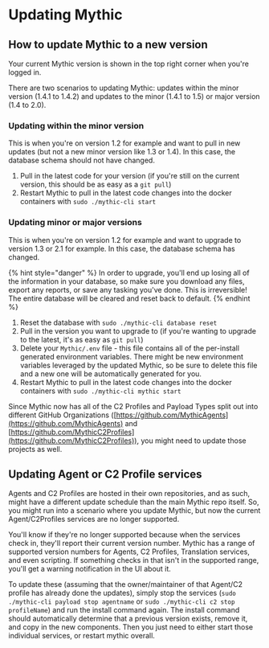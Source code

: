 # Updating Mythic

## How to update Mythic to a new version

Your current Mythic version is shown in the top right corner when you're logged in.

There are two scenarios to updating Mythic: updates within the minor version (1.4.1 to 1.4.2) and updates to the minor (1.4.1 to 1.5) or major version (1.4 to 2.0).

### Updating within the minor version

This is when you're on version 1.2 for example and want to pull in new updates (but not a new minor version like 1.3 or 1.4). In this case, the database schema should not have changed.

1. Pull in the latest code for your version (if you're still on the current version, this should be as easy as a `git pull`)
2. Restart Mythic to pull in the latest code changes into the docker containers with `sudo ./mythic-cli start`

### Updating minor or major versions

This is when you're on version 1.2 for example and want to upgrade to version 1.3 or 2.1 for example. In this case, the database schema has changed.&#x20;

{% hint style="danger" %}
In order to upgrade, you'll end up losing all of the information in your database, so make sure you download any files, export any reports, or save any tasking you've done. This is irreversible! The entire database will be cleared and reset back to default.
{% endhint %}

1. Reset the database with `sudo ./mythic-cli database reset`
2. Pull in the version you want to upgrade to (if you're wanting to upgrade to the latest, it's as easy as `git pull`)
3. Delete your `Mythic/.env` file - this file contains all of the per-install generated environment variables. There might be new environment variables leveraged by the updated Mythic, so be sure to delete this file and a new one will be automatically generated for you.
4. Restart Mythic to pull in the latest code changes into the docker containers with `sudo ./mythic-cli mythic start`

Since Mythic now has all of the C2 Profiles and Payload Types split out into different GitHub Organizations ([https://github.com/MythicAgents](https://github.com/MythicAgents) and [https://github.com/MythicC2Profiles](https://github.com/MythicC2Profiles)), you might need to update those projects as well.

## Updating Agent or C2 Profile services

Agents and C2 Profiles are hosted in their own repositories, and as such, might have a different update schedule than the main Mythic repo itself. So, you might run into a scenario where you update Mythic, but now the current Agent/C2Profiles services are no longer supported.

You'll know if they're no longer supported because when the services check in, they'll report their current version number. Mythic has a range of supported version numbers for Agents, C2 Profiles, Translation services, and even scripting. If something checks in that isn't in the supported range, you'll get a warning notification in the UI about it.

To update these (assuming that the owner/maintainer of that Agent/C2 profile has already done the updates), simply stop the services (`sudo ./mythic-cli payload stop agentname` or `sudo ./mythic-cli c2 stop profileName`) and run the install command again. The install command should automatically determine that a previous version exists, remove it, and copy in the new components. Then you just need to either start those individual services, or restart mythic overall.
